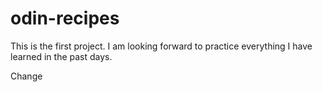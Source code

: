 # odin-recipes
This is the first project. I am looking forward to practice everything I have learned in the past days.

Change
